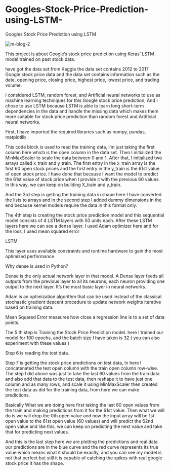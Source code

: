# Googles-Stock-Price-Prediction-using-LSTM-
Googles Stock Price Prediction using LSTM 

![m-blog-2](https://github.com/MaleeshaDiluminda/Googles-Stock-Price-Prediction-using-LSTM-/assets/61634241/9c79f843-f834-40d8-9d92-f0f29c72080a)

This project is about Google’s stock price prediction using Keras’ LSTM model trained on past stock data.

have got the data set from Kaggle the data set contains 2012 to 2017 Google stock price data and the data set contains information such as the date, opening price, closing price, highest price, lowest price, and trading volume.

I considered LSTM, random forest, and Artificial neural networks to use as machine learning techniques for this Google stock price prediction, And I chose to use LSTM because LSTM is able to learn long short-term dependencies in the data and handle the missing data which makes them more suitable for stock price prediction than random forest and Artificial neural networks.

First, I have imported the required libraries such as numpy, pandas, matplotlib


This code block is used to read the training data, I’m just taking the first column here which is the open column in the data set. Then I initialized the MinMaxScaler to scale the data between 0 and 1. After that, I initialized two arrays called x_train and y_train. The first entry in the x_train array is the first 60 open stock prices and the first entry in the y_train is the 61st value of open stock price. I have done that because I want the model to predict the 61st value of stock price when I provide it with the previous 60 values. In this way, we can keep on building X_train and y_train.


And the 3rd step is getting the training data in shape here I have converted the lists to arrays and in the second step I added dummy dimensions in the end because kernel models require the data in this format only.


The 4th step is creating the stock price prediction model and this sequential model consists of 4 LSTM layers with 50 units each. After these LSTM layers here we can see a dense layer. I used Adam optimizer here and for the loss, I used mean squared error

LSTM

This layer uses available constraints and runtime hardware to gain the most optimized performance

Why dense is used in Python?

Dense is the only actual network layer in that model. A Dense layer feeds all outputs from the previous layer to all its neurons, each neuron providing one output to the next layer. It’s the most basic layer in neural networks.

Adam is an optimization algorithm that can be used instead of the classical stochastic gradient descent procedure to update network weights iterative based on training data.

Mean Squared Error measures how close a regression line is to a set of data points.


The 5 th step is Training the Stock Price Prediction model. here I trained our model for 100 epochs, and the batch size I have taken is 32 ( you can also experiment with these values )


Step 6 is reading the test data.


Step 7 is getting the stock price predictions on test data, In here I concatenated the test open column with the train open column row-wise. The step I did above was just to take the last 60 values from the train data and also add that data to the test data, then reshape it to have just one column and as many rows, and scale it using MinMaxScaler then created the test data as did for the training data, from here we can make predictions.

Basically What we are doing here first taking the last 60 open values from the train and making predictions from it for the 61st value. Then what we will do is we will drop the 0th open value and now the input array will be 1st open value to the 61st open value (60 values) and will predict the 62nd open value and like this, we can keep on predicting the next value and take that for predicting next values.


And this is the last step here we are plotting the predictions and real data our predictions are in the blue curve and the red curve represents its true value which means what it should be exactly, and you can see my model is not that perfect but still it is capable of catching the spikes with real google stock price it has the shape.


